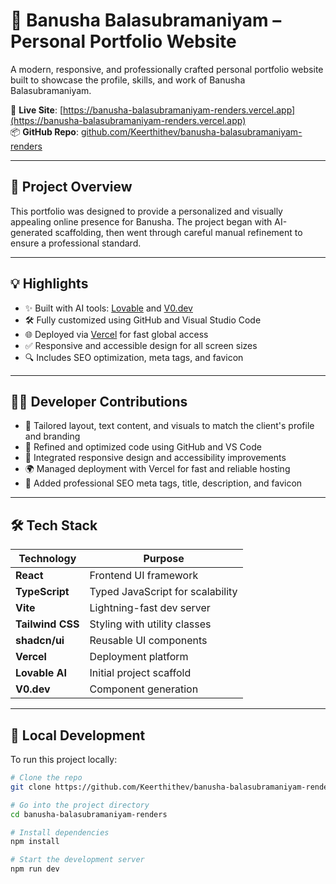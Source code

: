 # 🎨 Banusha Balasubramaniyam – Personal Portfolio Website

A modern, responsive, and professionally crafted personal portfolio website built to showcase the profile, skills, and work of Banusha Balasubramaniyam.

🔗 **Live Site**: [https://banusha-balasubramaniyam-renders.vercel.app](https://banusha-balasubramaniyam-renders.vercel.app)  
📦 **GitHub Repo**: [github.com/Keerthithev/banusha-balasubramaniyam-renders](https://github.com/Keerthithev/banusha-balasubramaniyam-renders)

---

## 📌 Project Overview

This portfolio was designed to provide a personalized and visually appealing online presence for Banusha. The project began with AI-generated scaffolding, then went through careful manual refinement to ensure a professional standard.

---

## 💡 Highlights

- ✨ Built with AI tools: [Lovable](https://lovable.dev) and [V0.dev](https://v0.dev)
- 🛠 Fully customized using GitHub and Visual Studio Code
- 🌐 Deployed via [Vercel](https://vercel.com) for fast global access
- ✅ Responsive and accessible design for all screen sizes
- 🔍 Includes SEO optimization, meta tags, and favicon

---

## 🧑‍💻 Developer Contributions

- 🎯 Tailored layout, text content, and visuals to match the client's profile and branding
- 🔧 Refined and optimized code using GitHub and VS Code
- 📱 Integrated responsive design and accessibility improvements
- 🌍 Managed deployment with Vercel for fast and reliable hosting
- 🧠 Added professional SEO meta tags, title, description, and favicon

---

## 🛠 Tech Stack

| Technology      | Purpose                          |
|----------------|----------------------------------|
| **React**       | Frontend UI framework            |
| **TypeScript**  | Typed JavaScript for scalability |
| **Vite**        | Lightning-fast dev server        |
| **Tailwind CSS**| Styling with utility classes     |
| **shadcn/ui**   | Reusable UI components           |
| **Vercel**      | Deployment platform              |
| **Lovable AI**  | Initial project scaffold         |
| **V0.dev**      | Component generation             |

---

## 🚀 Local Development

To run this project locally:

```bash
# Clone the repo
git clone https://github.com/Keerthithev/banusha-balasubramaniyam-renders.git

# Go into the project directory
cd banusha-balasubramaniyam-renders

# Install dependencies
npm install

# Start the development server
npm run dev
